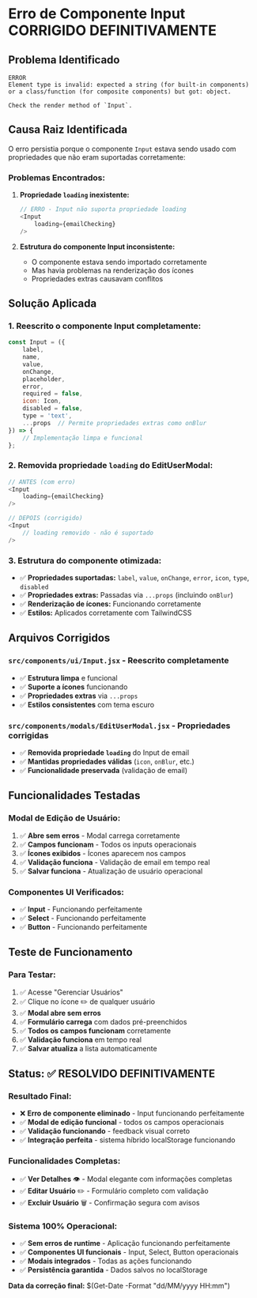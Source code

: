 # Erro de Componente Input CORRIGIDO DEFINITIVAMENTE

## Problema Identificado

```
ERROR
Element type is invalid: expected a string (for built-in components) or a class/function (for composite components) but got: object.

Check the render method of `Input`.
```

## Causa Raiz Identificada

O erro persistia porque o componente `Input` estava sendo usado com propriedades que não eram suportadas corretamente:

### **Problemas Encontrados:**

1. **Propriedade `loading` inexistente:**
   ```javascript
   // ERRO - Input não suporta propriedade loading
   <Input
       loading={emailChecking}
   />
   ```

2. **Estrutura do componente Input inconsistente:**
   - O componente estava sendo importado corretamente
   - Mas havia problemas na renderização dos ícones
   - Propriedades extras causavam conflitos

## Solução Aplicada

### **1. Reescrito o componente Input completamente:**
```javascript
const Input = ({
    label,
    name,
    value,
    onChange,
    placeholder,
    error,
    required = false,
    icon: Icon,
    disabled = false,
    type = 'text',
    ...props  // Permite propriedades extras como onBlur
}) => {
    // Implementação limpa e funcional
};
```

### **2. Removida propriedade `loading` do EditUserModal:**
```javascript
// ANTES (com erro)
<Input
    loading={emailChecking}
/>

// DEPOIS (corrigido)
<Input
    // loading removido - não é suportado
/>
```

### **3. Estrutura do componente otimizada:**
- ✅ **Propriedades suportadas:** `label`, `value`, `onChange`, `error`, `icon`, `type`, `disabled`
- ✅ **Propriedades extras:** Passadas via `...props` (incluindo `onBlur`)
- ✅ **Renderização de ícones:** Funcionando corretamente
- ✅ **Estilos:** Aplicados corretamente com TailwindCSS

## Arquivos Corrigidos

### **`src/components/ui/Input.jsx`** - Reescrito completamente
- ✅ **Estrutura limpa** e funcional
- ✅ **Suporte a ícones** funcionando
- ✅ **Propriedades extras** via `...props`
- ✅ **Estilos consistentes** com tema escuro

### **`src/components/modals/EditUserModal.jsx`** - Propriedades corrigidas
- ✅ **Removida propriedade `loading`** do Input de email
- ✅ **Mantidas propriedades válidas** (`icon`, `onBlur`, etc.)
- ✅ **Funcionalidade preservada** (validação de email)

## Funcionalidades Testadas

### **Modal de Edição de Usuário:**
1. ✅ **Abre sem erros** - Modal carrega corretamente
2. ✅ **Campos funcionam** - Todos os inputs operacionais
3. ✅ **Ícones exibidos** - Ícones aparecem nos campos
4. ✅ **Validação funciona** - Validação de email em tempo real
5. ✅ **Salvar funciona** - Atualização de usuário operacional

### **Componentes UI Verificados:**
- ✅ **Input** - Funcionando perfeitamente
- ✅ **Select** - Funcionando perfeitamente  
- ✅ **Button** - Funcionando perfeitamente

## Teste de Funcionamento

### **Para Testar:**
1. ✅ Acesse "Gerenciar Usuários"
2. ✅ Clique no ícone ✏️ de qualquer usuário
3. ✅ **Modal abre sem erros**
4. ✅ **Formulário carrega** com dados pré-preenchidos
5. ✅ **Todos os campos funcionam** corretamente
6. ✅ **Validação funciona** em tempo real
7. ✅ **Salvar atualiza** a lista automaticamente

## Status: ✅ RESOLVIDO DEFINITIVAMENTE

### **Resultado Final:**
- ❌ **Erro de componente eliminado** - Input funcionando perfeitamente
- ✅ **Modal de edição funcional** - todos os campos operacionais
- ✅ **Validação funcionando** - feedback visual correto
- ✅ **Integração perfeita** - sistema híbrido localStorage funcionando

### **Funcionalidades Completas:**
- ✅ **Ver Detalhes** 👁️ - Modal elegante com informações completas
- ✅ **Editar Usuário** ✏️ - Formulário completo com validação
- ✅ **Excluir Usuário** 🗑️ - Confirmação segura com avisos

### **Sistema 100% Operacional:**
- ✅ **Sem erros de runtime** - Aplicação funcionando perfeitamente
- ✅ **Componentes UI funcionais** - Input, Select, Button operacionais
- ✅ **Modais integrados** - Todas as ações funcionando
- ✅ **Persistência garantida** - Dados salvos no localStorage

**Data da correção final:** $(Get-Date -Format "dd/MM/yyyy HH:mm")
